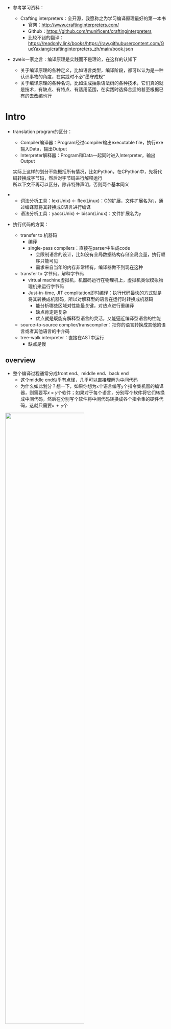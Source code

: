 + 参考学习资料：
	+ Crafting interpreters：全开源，我愿称之为学习编译原理最好的第一本书
		+ 官网：http://www.craftinginterpreters.com/
		+ Github：https://github.com/munificent/craftinginterpreters
		+ 比较不错的翻译：https://readonly.link/books/https://raw.githubusercontent.com/GuoYaxiang/craftinginterpreters_zh/main/book.json

+ zweix一家之言：编译原理是实践而不是理论，在这样的认知下
	+ 关于编译原理的各种定义，比如语言类型，编译阶段，都可以认为是一种认识事物的角度，在实践时不必"墨守成规"
	+ 关于编译原理的各种名词，比如生成抽象语法树的各种技术，它们真的就是技术，有缺点、有特点、有适用范围，在实践时选择合适的甚至根据已有的去改编也行

# Intro

+ translation program的区分：
	+ Compiler编译器：Program经过compiler输出executable file，执行exe输入Data，输出Output
	+ Interpreter解释器：Program和Data一起同时进入Interpreter，输出Output

	实际上这样的划分不能概括所有情况，比如Python，在CPython中，先将代码转换成字节码，然后对字节码进行解释运行  
	所以下文不再可以区分，除非特殊声明，否则两个基本同义

+ 
	+ 词法分析工具：lex(Unix) <- flex(Linux)：C的扩展，文件扩展名为`l`，通过编译器将其转换成C语言进行编译
	+ 语法分析工具：yacc(Unix) <- bison(Linux)：文件扩展名为`y`

+ 执行代码的方案：
	+ transfer to 机器码
		+ 编译
		+ single-pass compilers：直接在parser中生成code
			+ 会限制语言的设计，比如没有全局数据结构存储全局变量，执行顺序只能可见
			+ 需求来自当年的内存非常稀有，编译器做不到现在这种
	+ transfer to 字节码，解释字节码
		+ virtual machine虚拟机，机器码运行在物理机上，虚拟机类似模拟物理机来运行字节码
		+ Just-in-time, JIT complitation即时编译：执行代码最快的方式就是将其转换成机器码，所以对解释型的语言在运行时转换成机器码
			+ 能分析哪些区域对性能最关键，对热点进行重编译
			+ 缺点肯定是复杂
			+ 优点就是既能有解释型语言的灵活，又能逼近编译型语言的性能
	+ source-to-source complier/transcompiler：把你的语言转换成其他的语言或者其他语言的中介码
	+  tree-walk interpreter：直接在AST中运行
		+ 缺点是慢

## overview

+ 整个编译过程通常分成front end、middle end、back end
	+ 这个middle end似乎有点怪，几乎可以直接理解为中间代码
	+ 为什么如此划分？想一下，如果你想为`x`个语言编写`y`个指令集机器的编译器，则需要写$x \times y$个软件；如果对于每个语言，分别写个软件将它们转换成中间代码，然后在分别写个软件将中间代码转换成各个指令集的硬件代码，这就只需要`x + y`个

<img src="https://cdn.jsdelivr.net/gh/zweix123/CS-notes@master/resource/Compiler/mountain.png" width="70%">


### 前端

1. Scanning/lexing/lexical analysis: txt -> token
2. Parsing/syntactic analysis: token -> parse tree/abstract syntax tree(AST)
3. Static Analysis/Semantic Analysis: 
	+ 比如为identifier和scope进行binding or resolution
	+ 比如type check

### 中端
intermediate representation, IR中介码

4. Optimization:
	+ 比如常量折叠

### 后端

5. Code Generation
	1. 生成机器码
	2. 生成bytecode字节码


## 编程语言设计

+ 关于函数参数：
	+ argument：actual parameter实参，给到函数的值
	+ parameter：formal parameters形参，在函数中的变量

+ 关于OOP语言的设计：
	+ [classes](https://en.wikipedia.org/wiki/Class-based_programming)类：这种方式是最多的
		+ instances实例和类classes
	+ [prototypes](https://en.wikipedia.org/wiki/Prototype-based_programming)原型：比如Golang中的接口就是原型，随着Js而更多的被讨论
	+ [multimethods](https://en.wikipedia.org/wiki/Multiple_dispatch)

+ 关于表达式的side effect副作用

+ 关于控制流的定义：
	+ Conditional条件/Branching control flow分支控制流
	+ Looping control flow循环控制流

+ desugaring脱糖
	>syntactic sugar语法糖，最广泛的是for对于while

	语法糖是有代价的，特别是对于复杂的语言，会让后端更复杂，脱糖就是前端将语法糖转换成更基础的形式

+ 关于语言内存类型：
	+ 基于堆栈
	+ 基于寄存器指令集

	比如lua前期是使用堆栈的模拟器，在5.0转换基于寄存器，快了很多，也复杂了很多

## 编程语言实现

+ 环境：变量与值之间的绑定关系保存的地方。
+ 作用域scope：定义了名称映射到特定实体的一个区域，多个作用域允许相同名称在不同的上下文指向不同的内容。
	+ 静态作用域/词法作用域：局部变量和全局变量，可以通过静态分析得知
	+ 动态作用域：多态

+ 作用域与环境，前者是理论，后者是实现机制
	+ 块作用域结束后里面的变量应该不在
	+ 不是粗暴的删除，因为可能全局也有同名的，所以块作用域应该是shadow遮蔽
	+ 而且还要考虑块作用域引用了全局的变量


# 实现

## 1.lexing词法分析

+ 概念：
	+ lexemes词素: lexing中的每一组具有某些含义的最小序列
	+ Tokens: 将lexemes和*其他数据*放在一起

	比如一个数字`42`，`"42"`这个字符串为一个词素，一个结构体，其中包含数字这个Token类型，这个词素还有其他数据，则是Token
	
	+ token data struct
		+ Token type
		+ Literal value字面量
		+ Location info

### regular language and expression正则语言和表达式
一种实现词法分析的工具

+ 有些语法，比如Python的语法不是regular的，因为它缩进敏感，所以要比较连续行的开头空格数量，regular language无法实现
+ 关于分号和全大写关键字，都已经是时代的眼泪的，关于的分号的处理，可以用换行符尝试替代，但是这样的方法在不同的语言中有[不同的处理方式](https://readonly.link/books/https://raw.githubusercontent.com/GuoYaxiang/craftinginterpreters_zh/main/book.json/-/4.%E6%89%AB%E6%8F%8F.md#design-note-implicit-semicolons)。

### 手动模拟

对于简短的符号，比如一个字符的符号和两个字符串的符号，可以通过switch和lookahead解决，对于不规则的比如数字、字符串、标识符和保留字则通过分类讨论和trie树

## 2.syntactic analysis句法分析

### 形式化语言表达语法

+ [Formal grammar形式化语言](https://en.wikipedia.org/wiki/Formal_grammar)：有一组原子片段，即alphabet，分别对应一组string（由alphabet中的letter组成的sequence）
	+ 那如何写下一个包含无限多有效字符串的语法呢？
		+ derivations派生
		+ productions生成

+ 其实上面我们也已经看到了，有些语法不能用正则语言处理，这个就是同样的处理的工具，当然它的功能更加强大。  
	对照定义，这个工具
	+ 如果用于词法分析中，则单个字符的表就是alphabet，所有的lexeme就是string
	+ 而在句法分析中，则每个token是的letter，然后组合成expression

+ Context-Free Grammars上下文无关语法：形式化语言的一种
	+ 每个生成式有一个head（名称），一个body，从形式上body是一系列符号symbol
	+ 符号有两种：
		+ terminal：字面量，
		+ nonterminal：名称（一个生成式的（即可以是自己））

	我们可以将无限多的字符串打包到一个有限的语法中

这些是概念上的，具体的什么样子的？

+ 巴科斯范式BNF：`name -> symbols;`，终止符是带引号的字符串，非终止符是小写的单词。

	+ 一种扩展语法：
		+ 支持`}`和`()`的组合
		+ 支持`*`、`+`和`?`（正则表达式概念下的）

我们很快遇到问题，对于一个字符串可能有多种生成的方式（意味着多种可能的AST）

+ Precedence优先级
+ Associativity结合性

### 建立抽象语法树
abstract syntax tree, AST抽象语法树

有很多工具

#### 递归下降建立

+ recursive descent递归下降（自顶向下解析器）：将语法规则直接翻译成命令式代码的文本翻译器，每个规则变成一个函数
	+ Terminal：匹配并消费一个token
	+ NonTerminal：调用规则对应的函数
	+ `*` and `+`：loop
	+ `?`：if

+ 检查语法错误：因为代码解析同样出现于静态分析，比如高亮，所以解析器会大量遇到错误的代码
	+ Detect and report the error
	+ Avoid crashing or hanging

	+ Be fast
	+ Report as many distinct errors as there are
	+ Minimize cascaded errors最小化级联错误

+ error recovery：
	+ panic mode：当遇到错误，它进入恐慌模式，要先进行synchronization同步，将当前的状态和下面的token的状态对齐，使后面是对的。

+ 抽象语法树的应用
	+ 直接在AST上运行
	+ 不依赖运行时状态的工作
		+ 没有副作用
		+ 没有控制流

#### 自顶向下算符优先解析建立
这种算法（如果可以称为算法的话），有很多，这里只讨论Pratt Parsing算法

## 3.semantic analysis语义分析
不是必须的，概念性的

## ?. runtime

### 闭包

+ Lua的实现方式：upvalue

### 垃圾回收

### 反射

# MISC

+ 图灵机：
	>什么样的函数是可计算的？

	艾伦·图灵和阿隆佐·邱奇分别做出了回答，他们各自设计了一个具有最小机器集的微型系统，前者发明图灵机，后者则是lamdba演算

	+ 图灵完备Turing-complete：语言可以实现一个图灵机的模拟器，因为图灵机是可以计算任何可计算函数，那么实现了图灵机的语言也可以。